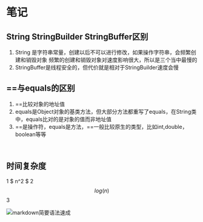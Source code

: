 # 笔记
## String StringBuilder StringBuffer区别
1. String 是字符串常量，创建以后不可以进行修改，如果操作字符串，会频繁创建和销毁对象
频繁的创建和销毁对象对速度影响很大，所以是三个当中最慢的
2. StringBuffer是线程安全的，但代价就是相对于StringBuilder速度会慢

## ==与equals的区别
1. ==比较对象的地址值
2. equals是Object对象的基类方法，但大部分方法都重写了equals，在String类中，equals比对的是对象的值而非地址值    
3. ==是操作符，equals是方法，==一般比较原生的类型，比如int,double，boolean等等
```java
    
```
## 时间复杂度
1 $ n^2 $
2 $$ log(n) $$
3 
    


![markdown简要语法速成](https://pic2.zhimg.com/eb9df32382de305f904e4805d03a3fec_r.jpg)
